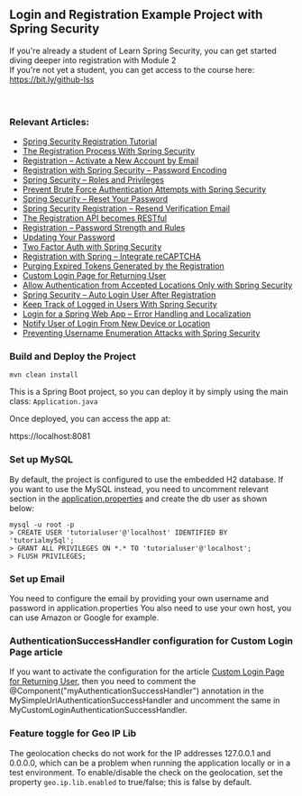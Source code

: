 ## Login and Registration Example Project with Spring Security
If you're already a student of Learn Spring Security, you can get started diving deeper into registration with Module 2 </br>
If you're not yet a student, you can get access to the course here: https://bit.ly/github-lss
</br></br></br>


### Relevant Articles: 
- [Spring Security Registration Tutorial](https://www.mfigueroa.com/spring-security-registration)
- [The Registration Process With Spring Security](https://www.mfigueroa.com/registration-with-spring-mvc-and-spring-security)
- [Registration – Activate a New Account by Email](https://www.mfigueroa.com/registration-verify-user-by-email)
- [Registration with Spring Security – Password Encoding](https://www.mfigueroa.com/spring-security-registration-password-encoding-bcrypt)
- [Spring Security – Roles and Privileges](https://www.mfigueroa.com/role-and-privilege-for-spring-security-registration)
- [Prevent Brute Force Authentication Attempts with Spring Security](https://www.mfigueroa.com/spring-security-block-brute-force-authentication-attempts)
- [Spring Security – Reset Your Password](https://www.mfigueroa.com/spring-security-registration-i-forgot-my-password)
- [Spring Security Registration – Resend Verification Email](https://www.mfigueroa.com/spring-security-registration-verification-email)
- [The Registration API becomes RESTful](https://www.mfigueroa.com/registration-restful-api)
- [Registration – Password Strength and Rules](https://www.mfigueroa.com/registration-password-strength-and-rules)
- [Updating Your Password](https://www.mfigueroa.com/updating-your-password)
- [Two Factor Auth with Spring Security](https://www.mfigueroa.com/spring-security-two-factor-authentication-with-soft-token)
- [Registration with Spring – Integrate reCAPTCHA](https://www.mfigueroa.com/spring-security-registration-captcha)
- [Purging Expired Tokens Generated by the Registration](https://www.mfigueroa.com/registration-token-cleanup)
- [Custom Login Page for Returning User](https://www.mfigueroa.com/custom-login-page-for-returning-user)
- [Allow Authentication from Accepted Locations Only with Spring Security](https://www.mfigueroa.com/spring-security-restrict-authentication-by-geography)
- [Spring Security – Auto Login User After Registration](https://www.mfigueroa.com/spring-security-auto-login-user-after-registration)
- [Keep Track of Logged in Users With Spring Security](https://www.mfigueroa.com/spring-security-track-logged-in-users)
- [Login for a Spring Web App – Error Handling and Localization](https://www.mfigueroa.com/spring-security-login-error-handling-localization)
- [Notify User of Login From New Device or Location](https://www.mfigueroa.com/spring-security-login-new-device-location)
- [Preventing Username Enumeration Attacks with Spring Security](https://www.mfigueroa.com/spring-security-enumeration-attacks)


### Build and Deploy the Project
```
mvn clean install
```

This is a Spring Boot project, so you can deploy it by simply using the main class: `Application.java`

Once deployed, you can access the app at: 

https://localhost:8081


### Set up MySQL
By default, the project is configured to use the embedded H2 database.
If you want to use the MySQL instead, you need to uncomment relevant section in the [application.properties](src/main/resources/application.properties) and create the db user as shown below:
```
mysql -u root -p 
> CREATE USER 'tutorialuser'@'localhost' IDENTIFIED BY 'tutorialmy5ql';
> GRANT ALL PRIVILEGES ON *.* TO 'tutorialuser'@'localhost';
> FLUSH PRIVILEGES;
```


### Set up Email

You need to configure the email by providing your own username and password in application.properties
You also need to use your own host, you can use Amazon or Google for example.

### AuthenticationSuccessHandler configuration for Custom Login Page article
If you want to activate the configuration for the article [Custom Login Page for Returning User](https://www.mfigueroa.com/custom-login-page-for-returning-user), then you need to comment the @Component("myAuthenticationSuccessHandler") annotation in the MySimpleUrlAuthenticationSuccessHandler and uncomment the same in MyCustomLoginAuthenticationSuccessHandler.

### Feature toggle for Geo IP Lib
The geolocation checks do not work for the IP addresses 127.0.0.1 and 0.0.0.0, 
which can be a problem when running the application locally or in a test environment.
To enable/disable the check on the geolocation, set the property `geo.ip.lib.enabled` to true/false; this is false by default.

